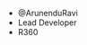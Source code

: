 - @ArunenduRavi
- Lead Developer
- R360

<!---
ArunenduRavi/ArunenduRavi is a ✨ special ✨ repository because its `README.md` (this file) appears on your GitHub profile.
You can click the Preview link to take a look at your changes.
--->
